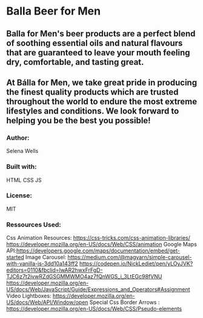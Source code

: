 # Balla Beer for Men 
## Balla for Men's beer products are a perfect blend of soothing essential oils and natural flavours that are guaranteed to leave your mouth feeling dry, comfortable, and tasting great.
## At Bálla for Men, we take great pride in producing the finest quality products which are trusted throughout the world to endure the most extreme lifestyles and conditions. We look forward to helping you be the best you possible!


### Author:
Selena Wells

### Built with:
HTML CSS JS

### License:
MIT

### Ressources Used:
Css Animation Resources: https://css-tricks.com/css-animation-libraries/
https://developer.mozilla.org/en-US/docs/Web/CSS/animation
Google Maps API:https://developers.google.com/maps/documentation/embed/get-started
Image Carousel:
https://medium.com/@magyarn/simple-carousel-with-vanilla-js-3dd10a143ff2
https://codepen.io/NickLediet/pen/yLOyJVK?editors=0110&fbclid=IwAR2hwxFrFgD-TJC6z7t2jvwRZdGSGMMWMO4az7fQnWGS_i_3LtEGc98fVNU
https://developer.mozilla.org/en-US/docs/Web/JavaScript/Guide/Expressions_and_Operators#Assignment
Video Lightboxes:
https://developer.mozilla.org/en-US/docs/Web/API/Window/open
Special Css Border Arrows :
https://developer.mozilla.org/en-US/docs/Web/CSS/Pseudo-elements
